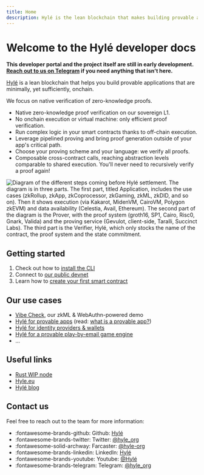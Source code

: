 ```yaml
---
title: Home
description: Hylé is the lean blockchain that makes building provable apps easy. This is your developer documentation.
---
```


# Welcome to the Hylé developer docs

**This developer portal and the project itself are still in early development. [Reach out to us on Telegram](https://t.me/hyle_org) if you need anything that isn't here.**

[Hylé](https://hyle.eu/)  is a lean blockchain that helps you build provable applications that are minimally, yet sufficiently, onchain.

We focus on native verification of zero-knowledge proofs.

- Native zero-knowledge proof verification on our sovereign L1.
- No onchain execution or virtual machine: only efficient proof verification.
- Run complex logic in your smart contracts thanks to off-chain execution.
- Leverage pipelined proving and bring proof generation outside of your app's critical path.
- Choose your proving scheme and your language: we verify all proofs.
- Composable cross-contract calls, reaching abstraction levels comparable to shared execution. You'll never need to recursively verify a proof again!

![Diagram of the different steps coming before Hylé settlement. The diagram is in three parts. The first part, titled Application, includes the use cases (zkRollup, zkApp, zkCoprocessor, zkGaming, zkML, zkDID, and so on). Then it shows execution (via Kakarot, MidenVM, CairoVM, Polygon zkEVM) and data availability (Celestia, Avail, Ethereum). The second part of the diagram is the Prover, with the proof system (groth16, SP1, Cairo, Risc0, Gnark, Valida) and the proving service (Gevulot, client-side, Taralli, Succinct Labs). The third part is the Verifier, Hylé, which only stocks the name of the contract, the proof system and the state commitment.](./assets/img/main-diagram-large-detailed.png)

## Getting started

1. Check out how to [install the CLI](developers/using-the-cli/hyled-install-instructions.md)
1. Connect to [our public devnet](developers/using-the-cli/connect-to-devnet.md)
1. Learn how to [create your first smart contract](developers/using-the-cli/your-first-smart-contract.md)

## Our use cases

- [Vibe Check](https://blog.hyle.eu/introducing-vibe-check/), our zkML & WebAuthn-powered demo
- [Hylé for provable apps](use-cases/for-zk-apps.md) (read: [what is a provable app?](https://blog.hyle.eu/what-is-a-provable-app/))
- [Hylé for identity providers & wallets](https://blog.hyle.eu/smart-wallets-must-be-provable/)
- [Hylé for a provable play-by-email game engine](https://github.com/MatteoMer/provable-email-game-engine)
- ...

## Useful links

- [Rust WIP node](http://github.com/hyle-org/hyle)
- [Hyle.eu](https://hyle.eu)
- [Hylé blog](https://blog.hyle.eu)

## Contact us

Feel free to reach out to the team for more information:

- :fontawesome-brands-github: Github: [Hylé](https://github.com/Hyle-org)
- :fontawesome-brands-twitter: Twitter: [@hyle_org](https://x.com/hyle_org)
- :fontawesome-solid-archway: Farcaster: [@hyle-org](https://warpcast.com/hyle-org)
- :fontawesome-brands-linkedin: LinkedIn: [Hylé](https://www.linkedin.com/company/hyl-/)
- :fontawesome-brands-youtube: Youtube: [@Hylé](https://www.youtube.com/@Hyl%C3%A9-org)
- :fontawesome-brands-telegram: Telegram: [@hyle_org](https://t.me/hyle_org)